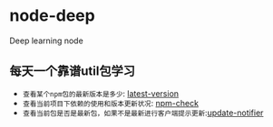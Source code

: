 # node-deep
Deep learning node

## 每天一个靠谱util包学习
- `查看某个npm包的最新版本是多少`: [latest-version](https://www.npmjs.com/package/latest-version)    
- `查看当前项目下依赖的使用和版本更新状况`: [npm-check](https://www.npmjs.com/package/npm-check)    
- `查看当前包是否是最新包，如果不是最新进行客户端提示更新`:[update-notifier](https://zxljack.com/2019/03/update-notifier/)     


